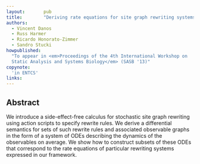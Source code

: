 ```yaml
---
layout:       pub
title:        "Deriving rate equations for site graph rewriting systems"
authors:
  - Vincent Danos
  - Russ Harmer
  - Ricardo Honorato-Zimmer
  - Sandro Stucki
howpublished:
  "To appear in <em>Proceedings of the 4th International Workshop on
  Static Analysis and Systems Biology</em> (SASB '13)"
copynote:
  'in ENTCS'
links:
---
```


## Abstract

We introduce a side-effect-free calculus for stochastic site graph
rewriting using action scripts to specify rewrite rules.  We derive a
differential semantics for sets of such rewrite rules and associated
observable graphs in the form of a system of ODEs describing the
dynamics of the observables on average.  We show how to construct
subsets of these ODEs that correspond to the rate equations of
particular rewriting systems expressed in our framework.
